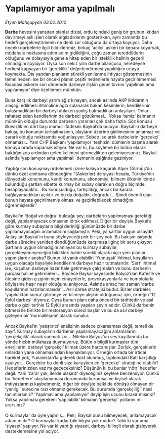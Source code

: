 # Yapılamıyor ama yapılmalı

*Etyen Mahçupyan 03.02.2010*

<div class="taraf_structure_2col_1zq">
<div class="margen_n">



 <p><b>Darbe</b> hevesini yansıtan planlar dizisi, ordu içindeki geniş bir grubun iktidarı devirmeyi asli işleri olarak algıladıklarını gösterirken, aynı zamanda bu hedefi gerçekleştirmenin ne denli zor olduğunu da ortaya koyuyor. Daha önceki darbelerle ilgili bildiklerimiz, birkaç ‘acilci’ askeri bir kenara koyarsak, müdahale noktasına adım adım gidildiğini, çoğu zaman tereddütlerin olduğunu ve dolayısıyla genele hitap eden bir isteklilik halinin geçerli olmadığını söylüyor. Oysa son sekiz yılın darbe bilançosu, neredeyse herkesi kapsayan bir ‘gereklilik’ değerlendirmesi yapıldığını ortaya koymakta. Öte yandan planların sürekli yenilenme ihtiyacı göstermesinin temel nedeni ise bir önceki planın çeşitli nedenlerle hayata geçirilememesi. Kısacası askerin son dönemde darbeye ilişkin genel tavrını ‘yapılmalı ama yapılamıyor’ diye özetlemek mümkün. <br/><br/>Buna karşılık darbeyi yarım ağız kınayan, ancak aslında AKP iktidarının alaşağı edilmesi ihtimaline ağzı sulanarak bakan kesimlerin, kendilerinin bulaşmadıkları bir darbeyi ahlaken yanlış bulmadıkları anlaşılıyor. Onları rahatsız eden kendilerinin de darbeci gözükmesi... Yoksa ‘temiz’ kalmanın mümkün olduğu durumda darbenin yararları çok daha fazla. Söz konusu ilkesizlik en dört başı mamur ifadesini Baykal’da buluyor. Baykal’ın darbeye bakışı, bu konunun tartışılmasının, olayların üzerine gidilmesinin anlamsız ve zararlı olduğu noktasında yoğunlaşıyor. Sebep ise artık darbelerin ‘gerçekçi’ olmaması... Yani CHP Başkanı ‘yapılamıyor’ teşhisini cümlenin başına alarak konuyu orada kapamak istiyor. Ne var ki, bu söyleme bir bütün olarak baktığınızda ardından gelen kelimeyi görmezlikten gelemiyorsunuz. Baykal aslında ‘yapılamıyor ama yapılmalı’ demenin eşiğinde geziniyor. <br/><br/>Yaptığı son konuşmayı irdelemek üzere kolaya kaçarak Alper Görmüş’ün dünkü özet alıntısına döneceğim: “(Askerler) de siyasi hesabı, Türkiye’nin dünyadaki konumunu, kendi konumunu, ekonomiyi, bilmem ülkenin içinde bulunduğu şartları elbette kurmay bir subay olarak en doğru biçimde hesaplayacaktır... Bu konuşulduğu, tartışıldığı, ancak bir karara bağlayamadıkları açıktır ve bu da doğaldır, doğrudur... Şimdi önemli olan bunun hayata geçirilmemiş olması ve geçirilebilecek olmadığını öğrenmişlerdir.” <br/><br/>Baykal’ın ‘doğal ve doğru’ bulduğu şey, darbelerin yapılmaması gerektiği değil, yapılamayacak olmasının idrak edilmesi. Diğer bir deyişle Baykal’a göre kurmay subayların bilgi derinliği günümüzde bir darbe yapılamayacağını anlamalarını sağlamıştır. Peki, ya şartlar uygun olsaydı? Anlaşılan Baykal’ın buna söyleyeceği pek bir şey yok. Bu bakışın ışığında darbe sürecine yeniden döndüğümüzde karşımıza ilginç bir soru çıkıyor: Şartların uygun olmadığını anlayan bu kurmay subaylar, gerçekleşemeyeceğini bildikleri halde sürekli olarak niçin yeni planlar yapmışlardır acaba? Bunun iki yanıtı olabilir: ‘Yumuşak’ ihtimal, koşulların uygun olacağı hayaliyle kendilerini darbeye hazır tutmalarıdır. ‘Sert’ ihtimal ise, koşulları darbeye hazır hale getirmeye çalışmaları ve bunu darbenin parçası haline getirmeleri... Böylece Baykal sayesinde Balyoz’dan Kafes’e ve ötesine giden çizginin niçin cinayetlerle, provokasyonlarla ve komplolarla böylesine haşır neşir olduğunu anlıyoruz. Aslında amaç her zaman ‘darbe koşullarının hazırlanmasıdır’... Asıl darbe stratejisi budur. Bizler darbeleri ‘yapıldıktan sonra’ görmeye ve bilmeye alışkın olduğumuz için, örneğin ’12 Eylül darbesi’ diyoruz. Oysa bunun planı daha önceki bir tarihtedir ve asıl darbe o gizli tarihle 12 Eylül arasında yapılan şeyin adıdır. Çünkü darbenin bitmesi ile birlikte bir restorasyon süreci başlar ve bu da asıl darbeyi gizleyen bir ‘normalleşme’ olarak sunulur. <br/><br/>Ancak Baykal’ın ‘yatıştırıcı’ analizinin sadece çıkarsaması değil, temeli de zayıf. Kurmay subayların darbenin yapılamayacağını anlamalarını ‘gerçekçilik’ olarak sunmak zor... Nitekim Balyoz’un ses kayıtlarında bu yönde hiçbir mülahaza duymuyoruz. Bütün o bilgili kurmaylar tüm enerjilerini darbeyi ‘gerçekçi’ kılmak üzere harcamışlar. Zorluk, gerçeklerin onlardan yana olmamasından kaynaklanıyor. Örneğin ortada bir irticai hareket yok, Yunanistan’la giderek dost olunmuş, toplumdaki Batı karşıtlığı azalıyor... Gerçekler bu denli size karşıyken en ‘gerçekçi’ strateji ne olabilir? Hedeflerinizden vaz mı geçeceksiniz? Düşünün ki bu bunlar ‘nötr’ hedefler değil. Yani ‘zarar yok, ilerde ulaşırız’ diyeceğiniz şeylere benzemiyor. Çünkü bu ‘hedeflere’ ulaşılamaması durumunda kurumsal ve kişisel olarak imtiyazlarınızı kaybetmeniz, diğer bir deyişle belki de dönüşü olmayan bir ‘yenilgi’ sürecine razı olmanız gerekecek. Bu durumda ‘gerçekçiliği’ nasıl tanımlarsınız? ‘Yapılmalı ama yapılamıyor’ deyip işin ucunu bırakır mısınız? Yoksa yapılması gerekeni ‘yapılabilir’ kılmanın ‘gerçekçi’ yollarını mı ararsınız?<br/><br/>O kurmaylar da öyle yapmış... Peki, Baykal bunu bilmeyecek, anlamayacak adam mıdır? O kurmaylar kadar bile bilgisi yok mudur? Tabii ki var ama ‘siyaset’ yapıyor. Ne var ki yaptığı siyaset, darbeyi bilinçli olarak gizleyerek desteklemesine yol açıyor. </p>
<br/>
<br/>
<br/>



<br/>


<div id="taraf_not">
</div>

</div>


</div>
